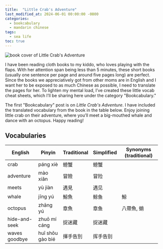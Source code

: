 ```yaml
---
title:  "Little Crab's Adventure"
last_modified_at: 2024-06-01 00:00:00 -0800
categories:
  - bookcabulary
  - mandarin chinese
tags:
  - sea life
toc: true
---
```


![book cover of Little Crab's Adventure](https://i.imgur.com/yPl6cb2.jpg)

I have been reading cloth books to my kiddo, who loves playing with the flaps. With her attention span being less than 5 minutes, these short books (usually one sentence per page and around five pages long) are perfect. Since the books we appreciatively got from other moms are in English and I want her to be exposed to as much Chinese as possible, I need to translate the pages for her. To lighten my mental load, I’ve created these little vocab cheat sheets, which I’ll be sharing here under the category "Bookcabulary."

The first "Bookcabulary" post is on *Little Crab's Adventure*. I have included the translated vocabulary from the book in the table below. Enjoy joining little crab on their adventure, where you’ll meet a big-mouthed whale and dance with an octopus. Happy reading!

## Vocabularies

| English | Pinyin  | Traditional  |  Simplified | Synonyms (traditional)
|-----|---|---|---|---|
| crab | páng xiè | 螃蟹 | 螃蟹 | |
| adventure | mào xiǎn | 冒險 |  冒险 | |
| meets | yù jiàn  | 遇見 | 遇见 |   | |
| whale | jīng yú | 鯨魚 | 鲸鱼 | 鯨
| octopus | zhāng yú | 章魚 | 章鱼 | 八帶魚,  蛸 |
| hide-and-seek | zhuō mí cáng  | 捉迷藏  |  捉迷藏 |   |
| waves goodbye | huī shǒu gào bié  | 揮手告別 | 挥手告别 |   |
